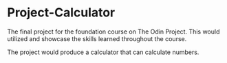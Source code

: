 # Project-Calculator

The final project for the foundation course on The Odin Project. 
This would utilized and showcase the skills learned throughout the course.

The project would produce a calculator that can calculate numbers. 


